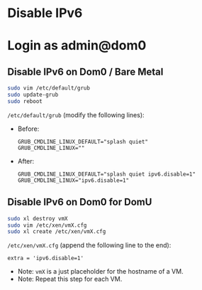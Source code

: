 # Disable IPv6

# Login as admin@dom0

## Disable IPv6 on Dom0 / Bare Metal
```sh
sudo vim /etc/default/grub
sudo update-grub
sudo reboot
```
`/etc/default/grub` (modify the following lines):
- Before:
  ```
  GRUB_CMDLINE_LINUX_DEFAULT="splash quiet"
  GRUB_CMDLINE_LINUX=""
  ```
- After:
  ```
  GRUB_CMDLINE_LINUX_DEFAULT="splash quiet ipv6.disable=1"
  GRUB_CMDLINE_LINUX="ipv6.disable=1"
  ```

## Disable IPv6 on Dom0 for DomU
```sh
sudo xl destroy vmX
sudo vim /etc/xen/vmX.cfg
sudo xl create /etc/xen/vmX.cfg
```
`/etc/xen/vmX.cfg` (append the following line to the end):
```
extra = 'ipv6.disable=1'
```
- Note: `vmX` is a just placeholder for the hostname of a VM.
- Note: Repeat this step for each VM.
